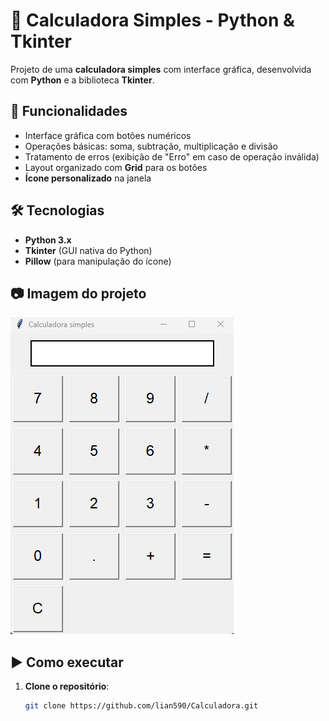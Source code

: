 # 🧮 Calculadora Simples - Python & Tkinter

Projeto de uma **calculadora simples** com interface gráfica, desenvolvida com **Python** e a biblioteca **Tkinter**.

## 🚀 Funcionalidades

- Interface gráfica com botões numéricos
- Operações básicas: soma, subtração, multiplicação e divisão
- Tratamento de erros (exibição de "Erro" em caso de operação inválida)
- Layout organizado com **Grid** para os botões
- **Ícone personalizado** na janela

## 🛠️ Tecnologias

- **Python 3.x**
- **Tkinter** (GUI nativa do Python)
- **Pillow** (para manipulação do ícone)

## 📷 Imagem do projeto

![screenshot](calculadora.png)

## ▶️ Como executar

1. **Clone o repositório**:
   ```bash
   git clone https://github.com/lian590/Calculadora.git

